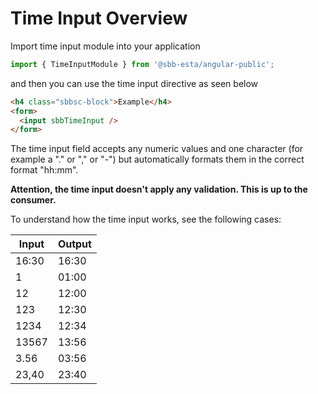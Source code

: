# Time Input Overview

Import time input module into your application

```ts
import { TimeInputModule } from '@sbb-esta/angular-public';
```

and then you can use the time input directive as seen below

```html
<h4 class="sbbsc-block">Example</h4>
<form>
  <input sbbTimeInput />
</form>
```

The time input field accepts any numeric values and one character (for example a "." or "," or "-") but automatically formats them in the correct format "hh:mm". <br/>

<b>Attention, the time input doesn't apply any validation. This is up to the consumer.</b>

To understand how the time input works, see the following cases:

| Input | Output |
| ----- | ------ |
| 16:30 | 16:30  |
| 1     | 01:00  |
| 12    | 12:00  |
| 123   | 12:30  |
| 1234  | 12:34  |
| 13567 | 13:56  |
| 3.56  | 03:56  |
| 23,40 | 23:40  |
